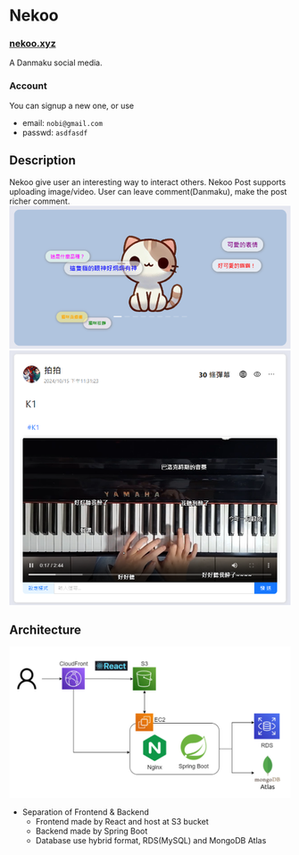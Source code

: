 # Nekoo

### [nekoo.xyz](https://nekoo.xyz/)

A Danmaku social media.

### Account

You can signup a new one, or use

* email: `nobi@gmail.com`
* passwd: `asdfasdf`

## Description

Nekoo give user an interesting way to interact others.
Nekoo Post supports uploading image/video.
User can leave comment(Danmaku), make the post richer comment.
![](./images/nekoo-landing-page.png)
![](./images/nekoo-dydanmaku.png)

## Architecture

![](./images/nekoo-arch.png)

* Separation of Frontend & Backend
    * Frontend made by React and host at S3 bucket
    * Backend made by Spring Boot
    * Database use hybrid format, RDS(MySQL) and MongoDB Atlas

